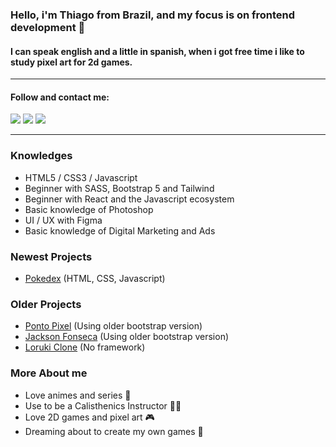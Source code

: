 ### Hello, i'm Thiago from Brazil, and my focus is on frontend development 👋

#### I can speak english and a little in spanish, when i got free time i like to study pixel art for 2d games.
---
#### Follow and contact me:
<div>
  <a href="https://www.linkedin.com/in/thiago-silva-80484b2b/" target="_blank"><img src="https://img.shields.io/badge/-LinkedIn-%230077B5?style=for-the-badge&logo=linkedin&logoColor=white" target="_blank"></a>
  <a href = "mailto: thiagowfer@gmail.com"><img src="https://img.shields.io/badge/-Gmail-%23EA4335?style=for-the-badge&logo=gmail&logoColor=white" target="_blank"></a>
  <a href="https://instagram.com/thiagowfer" target="_blank"><img src="https://img.shields.io/badge/-Instagram-%23E4405F?style=for-the-badge&logo=instagram&logoColor=white" target="_blank"></a>
</div>

---
### Knowledges
- HTML5 / CSS3 / Javascript
- Beginner with SASS, Bootstrap 5 and Tailwind
- Beginner with React and the Javascript ecosystem
- Basic knowledge of Photoshop
- UI / UX with Figma
- Basic knowledge of Digital Marketing and Ads 

### Newest Projects
- [Pokedex](https://thiagowfer.github.io/pokedex/) (HTML, CSS, Javascript)

### Older Projects
- [Ponto Pixel](https://thiagowfer.github.io/ponto-pixel) (Using older bootstrap version)
- [Jackson Fonseca](https://thiagowfer.github.io/jackson-fonseca) (Using older bootstrap version)
- [Loruki Clone](https://ioruki.netlify.app) (No framework)

### More About me
- Love animes and series 👺
- Use to be a Calisthenics Instructor 🏋️‍♂️
- Love 2D games and pixel art 🎮
- Dreaming about to create my own games 🛌


